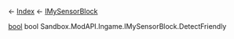 ← [Index](Api-Index) ← [IMySensorBlock](Sandbox.ModAPI.Ingame.IMySensorBlock)

[bool](System.Boolean) bool Sandbox.ModAPI.Ingame.IMySensorBlock.DetectFriendly